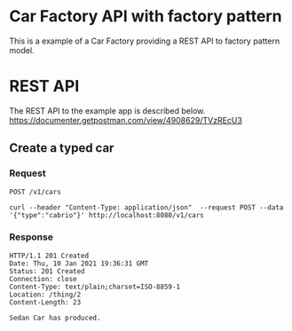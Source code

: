 # Car Factory API with factory pattern

This is a example of a Car Factory providing a REST
API to factory pattern model.

# REST API

The REST API to the example app is described below.
https://documenter.getpostman.com/view/4908629/TVzREcU3

## Create a typed car

### Request

`POST /v1/cars`

    curl --header "Content-Type: application/json"  --request POST --data '{"type":"cabrio"}' http://localhost:8080/v1/cars

### Response

    HTTP/1.1 201 Created
    Date: Thu, 10 Jan 2021 19:36:31 GMT
    Status: 201 Created
    Connection: close
    Content-Type: text/plain;charset=ISO-8859-1
    Location: /thing/2
    Content-Length: 23

    Sedan Car has produced.
